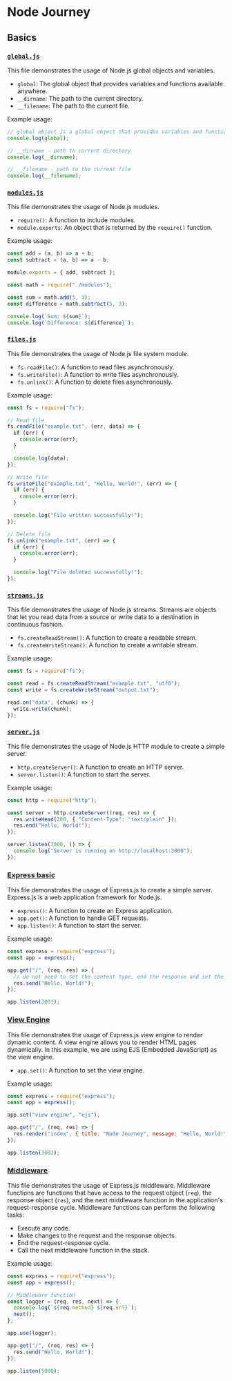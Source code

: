 # Node Journey

## Basics

### [`global.js`](./basics/global.js)

This file demonstrates the usage of Node.js global objects and variables.

- `global`: The global object that provides variables and functions available anywhere.
- `__dirname`: The path to the current directory.
- `__filename`: The path to the current file.

Example usage:

```javascript
// global object is a global object that provides variables and functions that are available anywhere.
console.log(global);

// __dirname - path to current directory
console.log(__dirname);

// __filename - path to the current file
console.log(__filename);
```

### [`modules.js`](./basics/modules.js)

This file demonstrates the usage of Node.js modules.

- `require()`: A function to include modules.
- `module.exports`: An object that is returned by the `require()` function.

Example usage:

```javascript
const add = (a, b) => a + b;
const subtract = (a, b) => a - b;

module.exports = { add, subtract };
```

```javascript
const math = require("./modules");

const sum = math.add(5, 3);
const difference = math.subtract(5, 3);

console.log(`Sum: ${sum}`);
console.log(`Difference: ${difference}`);
```

### [`files.js`](./basics/file-system/files.js)

This file demonstrates the usage of Node.js file system module.

- `fs.readFile()`: A function to read files asynchronously.
- `fs.writeFile()`: A function to write files asynchronously.
- `fs.unlink()`: A function to delete files asynchronously.

Example usage:

```javascript
const fs = require("fs");

// Read file
fs.readFile("example.txt", (err, data) => {
  if (err) {
    console.error(err);
  }

  console.log(data);
});

// Write file
fs.writeFile("example.txt", "Hello, World!", (err) => {
  if (err) {
    console.error(err);
  }

  console.log("File written successfully!");
});

// Delete file
fs.unlink("example.txt", (err) => {
  if (err) {
    console.error(err);
  }

  console.log("File deleted successfully!");
});
```

### [`streams.js`](./basics/streams/streams.js)

This file demonstrates the usage of Node.js streams. Streams are objects that let you read data from a source or write data to a destination in continuous fashion.

- `fs.createReadStream()`: A function to create a readable stream.
- `fs.createWriteStream()`: A function to create a writable stream.

Example usage:

```javascript
const fs = require("fs");

const read = fs.createReadStream("example.txt", "utf8");
const write = fs.createWriteStream("output.txt");

read.on("data", (chunk) => {
  write.write(chunk);
});
```

### [`server.js`](./http/server.js)

This file demonstrates the usage of Node.js HTTP module to create a simple server.

- `http.createServer()`: A function to create an HTTP server.
- `server.listen()`: A function to start the server.

Example usage:

```javascript
const http = require("http");

const server = http.createServer((req, res) => {
  res.writeHead(200, { "Content-Type": "text/plain" });
  res.end("Hello, World!");
});

server.listen(3000, () => {
  console.log("Server is running on http://localhost:3000");
});
```

### [Express basic](./express/app.js)

This file demonstrates the usage of Express.js to create a simple server. Express.js is a web application framework for Node.js.

- `express()`: A function to create an Express application.
- `app.get()`: A function to handle GET requests.
- `app.listen()`: A function to start the server.

Example usage:

```javascript
const express = require("express");
const app = express();

app.get("/", (req, res) => {
  // do not need to set the content type, end the response and set the status code
  res.send("Hello, World!");
});

app.listen(3001);
```

### [View Engine](./view-engine/app.js)

This file demonstrates the usage of Express.js view engine to render dynamic content. A view engine allows you to render HTML pages dynamically. In this example, we are using EJS (Embedded JavaScript) as the view engine.

- `app.set()`: A function to set the view engine.

Example usage:

```javascript
const express = require("express");
const app = express();

app.set("view engine", "ejs");

app.get("/", (req, res) => {
  res.render("index", { title: "Node Journey", message: "Hello, World!" });
});

app.listen(3002);
```

### [Middleware]()

This file demonstrates the usage of Express.js middleware. Middleware functions are functions that have access to the request object (`req`), the response object (`res`), and the next middleware function in the application's request-response cycle. Middleware functions can perform the following tasks:

- Execute any code.
- Make changes to the request and the response objects.
- End the request-response cycle.
- Call the next middleware function in the stack.

Example usage:

```javascript
const express = require("express");
const app = express();

// Middleware function
const logger = (req, res, next) => {
  console.log(`${req.method} ${req.url}`);
  next();
};

app.use(logger);

app.get("/", (req, res) => {
  res.send("Hello, World!");
});

app.listen(5000);
```
